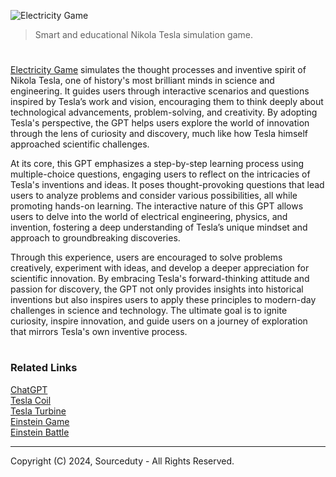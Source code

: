 ![Electricity Game](https://github.com/user-attachments/assets/8aa6b5a8-a8aa-4b27-a3e1-3de8c0175112)

> Smart and educational Nikola Tesla simulation game.

#

[Electricity Game](https://chatgpt.com/g/g-W1hbV6SLC-electricity-game) simulates the thought processes and inventive spirit of Nikola Tesla, one of history's most brilliant minds in science and engineering. It guides users through interactive scenarios and questions inspired by Tesla’s work and vision, encouraging them to think deeply about technological advancements, problem-solving, and creativity. By adopting Tesla's perspective, the GPT helps users explore the world of innovation through the lens of curiosity and discovery, much like how Tesla himself approached scientific challenges.

At its core, this GPT emphasizes a step-by-step learning process using multiple-choice questions, engaging users to reflect on the intricacies of Tesla's inventions and ideas. It poses thought-provoking questions that lead users to analyze problems and consider various possibilities, all while promoting hands-on learning. The interactive nature of this GPT allows users to delve into the world of electrical engineering, physics, and invention, fostering a deep understanding of Tesla’s unique mindset and approach to groundbreaking discoveries.

Through this experience, users are encouraged to solve problems creatively, experiment with ideas, and develop a deeper appreciation for scientific innovation. By embracing Tesla's forward-thinking attitude and passion for discovery, the GPT not only provides insights into historical inventions but also inspires users to apply these principles to modern-day challenges in science and technology. The ultimate goal is to ignite curiosity, inspire innovation, and guide users on a journey of exploration that mirrors Tesla's own inventive process.

#
### Related Links

[ChatGPT](https://github.com/sourceduty/ChatGPT)
<br>
[Tesla Coil](https://github.com/sourceduty/Tesla_Coil)
<br>
[Tesla Turbine](https://github.com/sourceduty/Tesla_Turbine)
<br>
[Einstein Game](https://github.com/sourceduty/Einstein_Game)
<br>
[Einstein Battle](https://github.com/sourceduty/Einstein_Battle)

***
Copyright (C) 2024, Sourceduty - All Rights Reserved.
